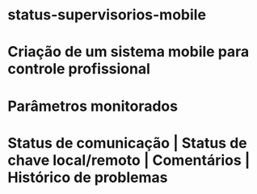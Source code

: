 #                                    status-supervisorios-mobile

# Criação de um sistema mobile para controle profissional 
# Parâmetros monitorados
# Status de comunicação | Status de chave local/remoto | Comentários | Histórico de problemas

